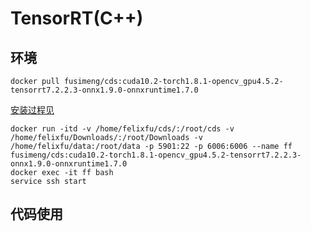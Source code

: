 # TensorRT(C++)

## 环境
`docker pull fusimeng/cds:cuda10.2-torch1.8.1-opencv_gpu4.5.2-tensorrt7.2.2.3-onnx1.9.0-onnxruntime1.7.0`

[安装过程见](../../Environment-docker.md)

```
docker run -itd -v /home/felixfu/cds/:/root/cds -v /home/felixfu/Downloads/:/root/Downloads -v /home/felixfu/data:/root/data -p 5901:22 -p 6006:6006 --name ff fusimeng/cds:cuda10.2-torch1.8.1-opencv_gpu4.5.2-tensorrt7.2.2.3-onnx1.9.0-onnxruntime1.7.0
docker exec -it ff bash
service ssh start
```
## 代码使用
